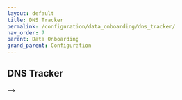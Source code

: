 ```yaml
---
layout: default
title: DNS Tracker
permalink: /configuration/data_onboarding/dns_tracker/
nav_order: 7
parent: Data Onboarding
grand_parent: Configuration
---
```


## **DNS Tracker**

--> <TODO Vatsal>